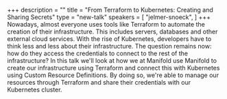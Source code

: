 +++
description = ""
title = "From Terraform to Kubernetes: Creating and Sharing Secrets"
type = "new-talk"
speakers = [
        "jelmer-snoeck",
]
+++
Nowadays, almost everyone uses tools like Terraform to automate the creation of their infrastructure. This includes servers, databases and other external cloud  services.  With the rise of Kubernetes, developers have to think less and less about their infrastructure. The question remains now: how do they access the credentials to connect to the rest of the infrastructure?  In this talk we'll look at how we at Manifold use Manifold to create our infrastructure using Terraform and connect this with Kubernetes using Custom Resource Definitions. By doing so, we're able to manage our resources through Terraform and share their credentials with our Kubernetes cluster.